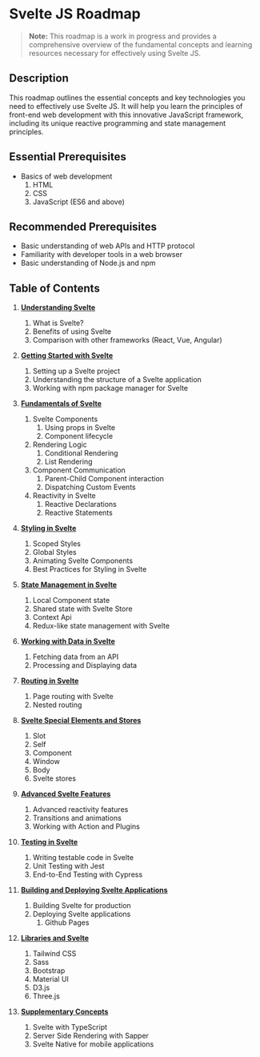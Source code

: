 # Svelte JS Roadmap

> **Note:** This roadmap is a work in progress and provides a comprehensive
> overview of the fundamental concepts and learning resources necessary for
> effectively using Svelte JS.

## Description

This roadmap outlines the essential concepts and key technologies you need to
effectively use Svelte JS. It will help you learn the principles of front-end
web development with this innovative JavaScript framework, including its unique
reactive programming and state management principles.
## Essential Prerequisites

* Basics of web development
    1. HTML
    2. CSS
    3. JavaScript (ES6 and above)

## Recommended Prerequisites

* Basic understanding of web APIs and HTTP protocol
* Familiarity with developer tools in a web browser
* Basic understanding of Node.js and npm

## Table of Contents

1. **[Understanding Svelte](Understanding%20Svelte.md)**
    1. What is Svelte?
    2. Benefits of using Svelte
    3. Comparison with other frameworks (React, Vue, Angular)

2. **[Getting Started with Svelte](Getting%20Started%20with%20Svelte.md)**
    1. Setting up a Svelte project
    2. Understanding the structure of a Svelte application
    3. Working with npm package manager for Svelte

3. **[Fundamentals of Svelte](Fundamentals%20of%20Svelte.md)**
    1. Svelte Components
        1. Using props in Svelte
        2. Component lifecycle
    2. Rendering Logic
        1. Conditional Rendering
        2. List Rendering
    3. Component Communication
        1. Parent-Child Component interaction
        2. Dispatching Custom Events
    4. Reactivity in Svelte
        1. Reactive Declarations
        2. Reactive Statements

4. **[Styling in Svelte](/web/frontend/svelte/Chapters/styling.md)**
    1. Scoped Styles
    2. Global Styles
    3. Animating Svelte Components
    4. Best Practices for Styling in Svelte

5. **[State Management in Svelte](/web/frontend/svelte/Chapters/stateManagement.md)**
    1. Local Component state
    2. Shared state with Svelte Store
    3. Context Api
    4. Redux-like state management with Svelte

6. **[Working with Data in Svelte](/web/frontend/svelte/Chapters/data.md)**
    1. Fetching data from an API
    2. Processing and Displaying data

7. **[Routing in Svelte](/web/frontend/svelte/Chapters/routing.md)**
    1. Page routing with Svelte
    2. Nested routing

8. **[Svelte Special Elements and Stores](/web/frontend/svelte/Chapters/specialElements.md)**
    1. Slot
    2. Self
    3. Component
    4. Window
    5. Body
    6. Svelte stores

9. **[Advanced Svelte Features](/web/frontend/svelte/Chapters/advancedSvelte.md)**
    1. Advanced reactivity features
    2. Transitions and animations
    3. Working with Action and Plugins

10. **[Testing in Svelte](/web/frontend/svelte/Chapters/testing.md)**
    1. Writing testable code in Svelte
    2. Unit Testing with Jest
    3. End-to-End Testing with Cypress

11. **[Building and Deploying Svelte Applications](/web/frontend/svelte/Chapters/deploying.md)**
    1. Building Svelte for production
    2. Deploying Svelte applications
       1. Github Pages

12. **[Libraries and Svelte](/web/frontend/svelte/Chapters/libraries.md)**
    1. Tailwind CSS
    2. Sass
    3. Bootstrap
    4. Material UI
    5. D3.js
    6. Three.js

12. **[Supplementary Concepts](/web/frontend/svelte/Chapters/otherConecpts.md)**
    1. Svelte with TypeScript
    2. Server Side Rendering with Sapper
    3. Svelte Native for mobile applications